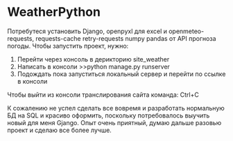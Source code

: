 # WeatherPython
Потребутеся установить Django, openpyxl для excel и openmeteo-requests, requests-cache retry-requests numpy pandas от API прогноза погоды.
Чтобы запустить проект, нужно: 
1. Перейти через консоль в дерикторию site_weather
2. Написать в консоли >>python manage.py runserver
3. Подождать пока запуститься локальный сервер и перейти по ссылке в консоли 

Чтобы выйти из консоли транслирования сайта команда: Ctrl+C

К сожалению не успел сделать все вовремя и разработать нормальную БД на SQL и красиво оформить, поскольку потребовалось выучить новый для меня Gjango. 
Опыт очень приятный, думаю дальше разовью проект и сделаю все более лучше. 
